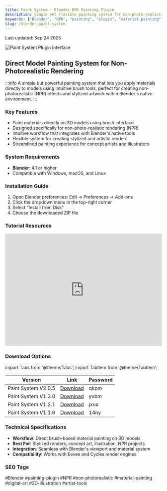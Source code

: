 ```yaml
---
title: Paint System - Blender NPR Painting Plugin
description: Simple yet flexible painting system for non-photo-realistic rendering directly on 3D models with brush-based material application
keywords: ["Blender", "NPR", "painting", "plugin", "material painting", "non-photorealistic", "3D art"]
slug: /blender-paint-system
---
```


Last updated: Sep 24 2025

![Paint System Plugin Interface](https://www.gfxcamp.com/wp-content/uploads/2025/01/Paint-System.jpg)

## Direct Model Painting System for Non-Photorealistic Rendering

:::info
A simple but powerful painting system that lets you apply materials directly to models using intuitive brush tools, perfect for creating non-photorealistic (NPR) effects and stylized artwork within Blender's native environment.
:::

### Key Features

- Paint materials directly on 3D models using brush interface
- Designed specifically for non-photo-realistic rendering (NPR)
- Intuitive workflow that integrates with Blender's native tools
- Flexible system for creating stylized and artistic renders
- Streamlined painting experience for concept artists and illustrators

### System Requirements

- **Blender**: 4.1 or higher
- Compatible with Windows, macOS, and Linux

### Installation Guide

1. Open Blender preferences: Edit → Preferences → Add-ons
2. Click the dropdown menu in the top-right corner
3. Select "Install from Disk"
4. Choose the downloaded ZIP file

### Tutorial Resources

<iframe loading="lazy" src="https://player.youku.com/embed/XNjQ1Nzk0NTQ3Mg==" width="100%" height="360" frameborder="0" allowfullscreen allow="autoplay"></iframe>

### Download Options
import Tabs from '@theme/Tabs';
import TabItem from '@theme/TabItem';

<Tabs>
<TabItem value="baidu" label="Baidu Cloud">

| Version | Link | Password |
|---------|------|----------|
| Paint System V2.0.5 | [Download](https://pan.baidu.com/s/1eJCTUJ5c9XzSxFNrrwMvhg?pwd=qkpm) | qkpm |
| Paint System V1.3.0 | [Download](https://pan.baidu.com/s/1yE-vCOnO2nB5AYJvGVv8CA?pwd=yvbm) | yvbm |
| Paint System V1.2.1 | [Download](https://pan.baidu.com/s/1dtvE84nCWdYZdEyJTXmK3g?pwd=jxux) | jxux |
| Paint System V1.1.6 | [Download](https://pan.baidu.com/s/17J-0DfPHcB7D9-k9N9WEow?pwd=14ny) | 14ny |

</TabItem>
</Tabs>

### Technical Specifications

- **Workflow**: Direct brush-based material painting on 3D models
- **Best For**: Stylized renders, concept art, illustration, NPR projects
- **Integration**: Seamless with Blender's viewport and material system
- **Compatibility**: Works with Eevee and Cycles render engines

### SEO Tags

#Blender #painting-plugin #NPR #non-photorealistic #material-painting #digital-art #3D-illustration #artist-tools
